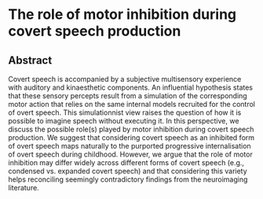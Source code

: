 # The role of motor inhibition during covert speech production

## Abstract

Covert speech is accompanied by a subjective multisensory experience with auditory and kinaesthetic components. An influential hypothesis states that these sensory percepts result from a simulation of the corresponding motor action that relies on the same internal models recruited for the control of overt speech. This simulationnist view raises the question of how it is possible to imagine speech without executing it. In this perspective, we discuss the possible role(s) played by motor inhibition during covert speech production. We suggest that considering covert speech as an inhibited form of overt speech maps naturally to the purported progressive internalisation of overt speech during childhood. However, we argue that the role of motor inhibition may differ widely across different forms of covert speech (e.g., condensed vs. expanded covert speech) and that considering this variety helps reconciling seemingly contradictory findings from the neuroimaging literature.
